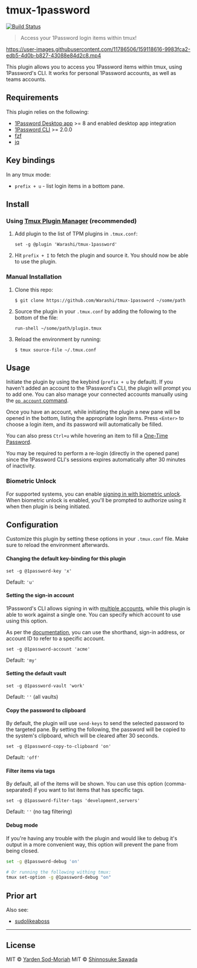 # tmux-1password

[![Build Status](https://github.com/Warashi/tmux-1password/workflows/main/badge.svg)](https://github.com/Warashi/tmux-1password/actions)

> Access your 1Password login items within tmux!

https://user-images.githubusercontent.com/11786506/159118616-9983fca2-edb5-4d0b-b827-43088e84d2c8.mp4

This plugin allows you to access you 1Password items within tmux, using 1Password's CLI. It works
for personal 1Password accounts, as well as teams accounts.

## Requirements

This plugin relies on the following:

- [1Password Desktop app](https://support.1password.com/get-the-apps/) >= 8 and enabled desktop app integration
- [1Password CLI](https://developer.1password.com/docs/cli) >= 2.0.0
- [fzf](https://github.com/junegunn/fzf)
- [jq](https://stedolan.github.io/jq/)

## Key bindings

In any tmux mode:

- `prefix + u` - list login items in a bottom pane.

## Install

### Using [Tmux Plugin Manager](https://github.com/tmux-plugins/tpm) (recommended)

1. Add plugin to the list of TPM plugins in `.tmux.conf`:

    ```
    set -g @plugin 'Warashi/tmux-1password'
    ```

2. Hit `prefix + I` to fetch the plugin and source it. You should now be able to use the plugin.

### Manual Installation

1. Clone this repo:

    ```console
    $ git clone https://github.com/Warashi/tmux-1password ~/some/path
    ```

2. Source the plugin in your `.tmux.conf` by adding the following to the bottom of the file:

    ```
    run-shell ~/some/path/plugin.tmux
    ```

3. Reload the environment by running:

    ```console
    $ tmux source-file ~/.tmux.conf
    ```

## Usage

Initiate the plugin by using the keybind (`prefix + u` by default). If you haven't added an account
to the 1Password's CLI, the plugin will prompt you to add one. You can also manage your connected
accounts manually using the [`op account`
command](https://developer.1password.com/docs/cli/reference/management-commands/account).

Once you have an account, while initiating the plugin a new pane will be opened in the bottom,
listing the appropriate login items. Press `<Enter>` to choose a login item, and its password will
automatically be filled.

You can also press `Ctrl+u` while hovering an item to fill a [One-Time
Password](https://support.1password.com/one-time-passwords/).

You may be required to perform a re-login (directly in the opened pane) since the 1Password CLI's
sessions expires automatically after 30 minutes of inactivity.

### Biometric Unlock

For supported systems, you can enable [signing in with biometric
unlock](https://developer.1password.com/docs/cli/about-biometric-unlock). When biometric unlock is
enabled, you'll be prompted to authorize using it when then plugin is being initiated.

## Configuration

Customize this plugin by setting these options in your `.tmux.conf` file. Make sure to reload the
environment afterwards.

#### Changing the default key-binding for this plugin

```
set -g @1password-key 'x'
```

Default: `'u'`

#### Setting the sign-in account

1Password's CLI allows signing in with [multiple
accounts](https://developer.1password.com/docs/cli/use-multiple-accounts/), while this plugin is
able to work against a single one. You can specify which account to use using this option.

As per the
[documentation](https://developer.1password.com/docs/cli/use-multiple-accounts/#find-an-account-shorthand-and-id),
you can use the shorthand, sign-in address, or account ID to refer to a specific account.

```
set -g @1password-account 'acme'
```

Default: `'my'`

#### Setting the default vault

```
set -g @1password-vault 'work'
```

Default: `''` (all vaults)

#### Copy the password to clipboard

By default, the plugin will use `send-keys` to send the selected password to the targeted pane. By
setting the following, the password will be copied to the system's clipboard, which will be cleared
after 30 seconds.

```
set -g @1password-copy-to-clipboard 'on'
```

Default: `'off'`

#### Filter items via tags

By default, all of the items will be shown. You can use this option (comma-separated) if you want to
list items that has specific tags.

```
set -g @1password-filter-tags 'development,servers'
```

Default: `''` (no tag filtering)

#### Debug mode

If you're having any trouble with the plugin and would like to debug it's output in a more
convenient way, this option will prevent the pane from being closed.

```sh
set -g @1password-debug 'on'

# Or running the following withing tmux:
tmux set-option -g @1password-debug "on"

```

## Prior art

Also see:

- [sudolikeaboss](https://github.com/ravenac95/sudolikeaboss)

---

## License

MIT © [Yarden Sod-Moriah](http://Warashi.net/)
MIT © [Shinnosuke Sawada](https://warashi.dev/)

